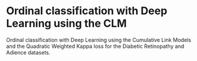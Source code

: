 # Ordinal classification with Deep Learning using the CLM
Ordinal classification with Deep Learning using the Cumulative Link Models and the Quadratic Weighted Kappa loss for the Diabetic Retinopathy and Adience datasets.
